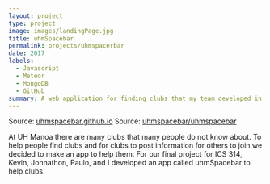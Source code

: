 ```yaml
---
layout: project
type: project
image: images/landingPage.jpg
title: uhmSpacebar
permalink: projects/uhmspacerbar
date: 2017
labels:
  - Javascript
  - Meteor
  - MongoDB
  - GitHub
summary: A web application for finding clubs that my team developed in ICS 415.
---
```


Source: <a href="https://uhmspacebar.github.io"><i class="large github icon"></i>uhmspacebar.github.io</a>
Source: <a href="https://github.com/uhmspacebar/uhmspacebar"><i class="large github icon"></i>uhmspacebar/uhmspacebar</a>

At UH Manoa there are many clubs that many people do not know about. To help people find clubs and for clubs to post information for others to join we decided to make an app to help them. For our final project for ICS 314, Kevin, Johnathon, Paulo, and I developed an app called uhmSpacebar to help clubs.
